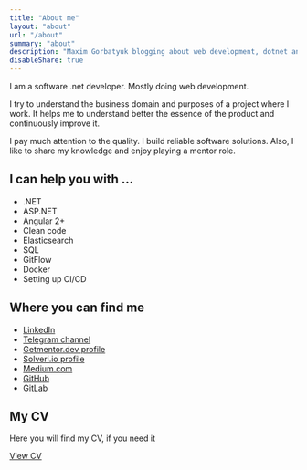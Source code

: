 ```yaml
---
title: "About me"
layout: "about"
url: "/about"
summary: "about"
description: "Maxim Gorbatyuk blogging about web development, dotnet and frontend programming, and life."
disableShare: true
---
```


I am a software .net developer. Mostly doing web development. 

I try to understand the business domain and purposes of a project where I work. It helps me to understand better the essence of the product and continuously improve it.

I pay much attention to the quality. I build reliable software solutions. Also, I like to share my knowledge and enjoy playing a mentor role.

## I can help you with ...

- .NET
- ASP.NET
- Angular 2+
- Clean code
- Elasticsearch
- SQL
- GitFlow
- Docker
- Setting up CI/CD

## Where you can find me

- [LinkedIn](https://www.linkedin.com/in/maxim-gorbatyuk-240801bb/)
- [Telegram channel](https://t.me/mgorbatyuk_dev)
- [Getmentor.dev profile](https://getmentor.dev/mentor/maxim-gorbatyuk-437)
- [Solveri.io profile](https://solvery.io/ru/mentor/maximgorbatyuk)
- [Medium.com](https://maximgorbatyuk.medium.com)
- [GitHub](https://github.com/maximgorbatyuk)
- [GitLab](https://gitlab.com/m.gorbatyuk)

## My CV

Here you will find my CV, if you need it

[View CV](/pdf/Maxim_gorbatyuk_CV.pdf)

